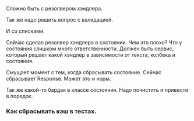Сложно быть с резолвером хэндлера.

Так же надо решить вопрос с валидацией.

И со списками.


Сейчас сделал резолвер хэндлера в состоянии.
Чем это плохо? Что у состояния слишком много ответственности.
Должен быть сервис, который решает какой хэндлер в зависимости от текста, колбека и состояния.


Смущает момент с тем, когда сбрасывать состояние.
Сейчас сбрасывает Response. Может это и норм.


Так же какой-то бардак в классе состояния.
Надо почистить и привести в порядок.


### Как сбрасывать кэш в тестах.
